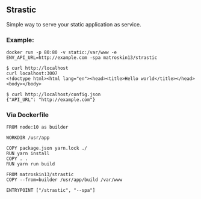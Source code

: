 ## Strastic

Simple way to serve your static application as service.

### Example:

```
docker run -p 80:80 -v static:/var/www -e ENV_API_URL=http://example.com -spa matroskin13/strastic
```


```
$ curl http://localhost
curl localhost:3007
<!doctype html><html lang="en"><head><title>Hello world</title></head><body></body>
```

```
$ curl http://localhost/config.json
{"API_URL": "http://example.com"}
```

### Via Dockerfile

```
FROM node:10 as builder

WORKDIR /usr/app

COPY package.json yarn.lock ./
RUN yarn install
COPY . .
RUN yarn run build

FROM matroskin13/strastic
COPY --from=builder /usr/app/build /var/www

ENTRYPOINT ["/strastic", "--spa"]
```